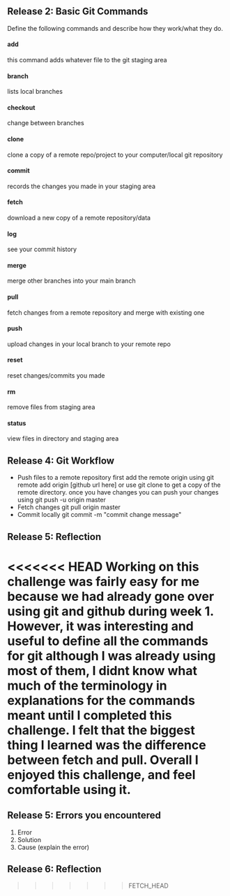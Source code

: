 ## Release 2: Basic Git Commands
Define the following commands and describe how they work/what they do.  


#### add
this command adds whatever file to the git staging area

#### branch
lists local branches

#### checkout
change between branches

#### clone
clone a copy of a remote repo/project to your computer/local git repository

#### commit
records the changes you made in your staging area

#### fetch
download a new copy of a remote repository/data

#### log
see your commit history

#### merge
merge other branches into your main branch

#### pull
fetch changes from a remote repository and merge with existing one

#### push
upload changes in your local branch to your remote repo

#### reset
reset changes/commits you made

#### rm
remove files from staging area

#### status
view files in directory and staging area

## Release 4: Git Workflow

- Push files to a remote repository
first add the remote origin using git remote add origin [github url here] or use git clone to get a copy of the remote directory.
once you have changes you can push your changes using git push -u origin master
- Fetch changes
git pull origin master
- Commit locally
git commit -m "commit change message"
## Release 5: Reflection

<<<<<<< HEAD
Working on this challenge was fairly easy for me because we had already gone over using git and github during week 1. However, it was interesting and useful to define all the commands for git although I was already using most of them, I didnt know what much of the terminology in explanations for the commands meant until I completed this challenge. I felt that the biggest thing I learned was the difference between fetch and pull. Overall I enjoyed this challenge, and feel comfortable using it.
=======
## Release 5: Errors you encountered
1. Error
2. Solution
3. Cause (explain the error)

## Release 6: Reflection
>>>>>>> FETCH_HEAD
